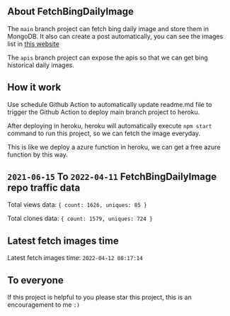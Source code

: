 ## About FetchBingDailyImage

The `main` branch project can fetch bing daily image and store them in MongoDB.
It also can create a post automatically, you can see the images list in [this website](https://oursalbum.netlify.app)

The `apis` branch project can expose the apis so that we can get bing historical daily images.

## How it work

Use schedule Github Action to automatically update readme.md file to trigger the Github Action to deploy main branch project to heroku.

After deploying in heroku, heroku will automatically execute `npm start` command to run this project, so we can fetch the image everyday.

This is like we deploy a azure function in heroku, we can get a free azure function by this way.

## `2021-06-15` To `2022-04-11` FetchBingDailyImage repo traffic data

Total views data: `{ count: 1626, uniques: 85 }`

Total clones data: `{ count: 1579, uniques: 724 }`

## Latest fetch images time

Latest fetch images time: `2022-04-12 08:17:14`

## To everyone

If this project is helpful to you please star this project, this is an encouragement to me `:)`



